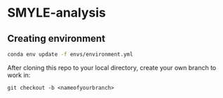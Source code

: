 # SMYLE-analysis
## Creating environment
```bash
conda env update -f envs/environment.yml
```
After cloning this repo to your local directory, create your own branch to work in:
```
git checkout -b <nameofyourbranch>
```
